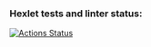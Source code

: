 ### Hexlet tests and linter status:
[![Actions Status](https://github.com/paalso/layout-designer-bootstrap-project-59/actions/workflows/hexlet-check.yml/badge.svg)](https://github.com/paalso/layout-designer-bootstrap-project-59/actions)